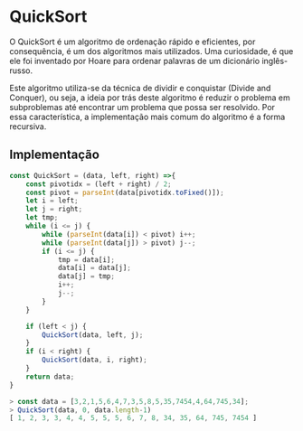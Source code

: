 # QuickSort

O QuickSort é um algoritmo de ordenação rápido e eficientes, por consequência, é um dos algoritmos mais utilizados. Uma curiosidade, é que ele foi inventado por Hoare para ordenar palavras de um dicionário inglês-russo.

Este algoritmo utiliza-se da técnica de dividir e conquistar (Divide and Conquer), ou seja, a ideia por trás deste algoritmo é reduzir o problema em subproblemas até encontrar um problema que possa ser resolvido. Por essa característica, a implementação mais comum do algoritmo é a forma recursiva.

## Implementação

```Javascript
const QuickSort = (data, left, right) =>{
    const pivotidx = (left + right) / 2; 
    const pivot = parseInt(data[pivotidx.toFixed()]);  
    let i = left;
    let j = right;
    let tmp;
    while (i <= j) {
        while (parseInt(data[i]) < pivot) i++;
        while (parseInt(data[j]) > pivot) j--;
        if (i <= j) {
            tmp = data[i];
            data[i] = data[j];
            data[j] = tmp;
            i++;
            j--;
        }
    }

    if (left < j) { 
        QuickSort(data, left, j); 
    }
    if (i < right) {
        QuickSort(data, i, right); 
    }
    return data;
}
```

```Javascript
> const data = [3,2,1,5,6,4,7,3,5,8,5,35,7454,4,64,745,34];
> QuickSort(data, 0, data.length-1)
[ 1, 2, 3, 3, 4, 4, 5, 5, 5, 6, 7, 8, 34, 35, 64, 745, 7454 ]
```




